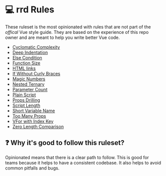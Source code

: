 # 💻 rrd Rules

These ruleset is the most opinionated with rules that are not part of the *offical* Vue style guide. They are based on the experience of this repo owner and are meant to help you write better Vue code.

- [Cyclomatic Complexity](./cyclomatic-complexity.md)
- [Deep Indentation](./deep-indentation.md)
- [Else Condition](./else-condition.md)
- [Function Size](./function-size.md)
- [HTML links](./html-link.md)
- [If Without Curly Braces](./if-without-curly-braces.md)
- [Magic Numbers](./magic-numbers.md)
- [Nested Ternary](./nested-ternary.md)
- [Parameter Count](./parameter-count.md)
- [Plain Script](./plain-script.md)
- [Props Drilling](./props-drilling.md)
- [Script Length](./script-length.md)
- [Short Variable Name](./short-variable-name.md)
- [Too Many Props](./too-many-props.md)
- [VFor with Index Key](./v-for-with-index-key.md)
- [Zero Length Comparison](./zero-length-comparison.md)

## ❓ Why it's good to follow this ruleset?

Opinionated means that there is a clear path to follow. This is good for teams because it helps to have a consistent codebase. It also helps to avoid common pitfalls and bugs.
